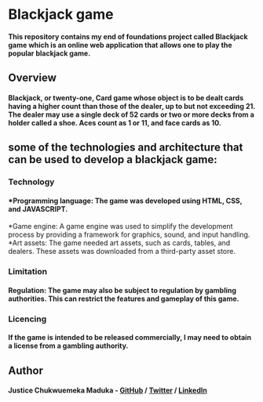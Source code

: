 # Blackjack game
#### This repository contains my end of foundations project called Blackjack game which is an online web application that allows one to play the popular blackjack game. 

## Overview
#### Blackjack, or twenty-one, Card game whose object is to be dealt cards having a higher count than those of the dealer, up to but not exceeding 21. The dealer may use a single deck of 52 cards or two or more decks from a holder called a shoe. Aces count as 1 or 11, and face cards as 10.

## some of the technologies and architecture that can be used to develop a blackjack game:
### Technology
#### *Programming language: The game was developed using HTML, CSS, and JAVASCRIPT.
*Game engine: A game engine was used to simplify the development process by providing a framework for graphics, sound, and input handling.
*Art assets: The game needed art assets, such as cards, tables, and dealers. These assets was downloaded  from a third-party asset store.

### Limitation
#### Regulation: The game may also be subject to regulation by gambling authorities. This can restrict the features and gameplay of this game.

### Licencing
#### If the game is intended to be released commercially, I may need to obtain a license from a gambling authority.

## Author
#### Justice Chukwuemeka Maduka - [GitHub](https://github.com/MadukaJustice) / [Twitter](https://twitter.com/alpha_coder1) / [LinkedIn](https://www.linkedin.com/in/maduka-justice-815014239)
